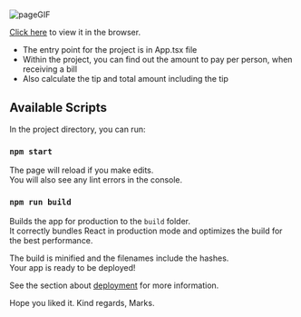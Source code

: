 #

![pageGIF](./public/GIF/form-validation.gif)

<a href="https://affectionate-ride-833bb9.netlify.app/">Click here</a> to view it in the browser.
- The entry point for the project is in App.tsx file
- Within the project, you can find out the amount to pay per person, when receiving a bill
- Also calculate the tip and total amount including the tip

## Available Scripts

In the project directory, you can run:

### `npm start`

The page will reload if you make edits.\
You will also see any lint errors in the console.

### `npm run build`

Builds the app for production to the `build` folder.\
It correctly bundles React in production mode and optimizes the build for the best performance.

The build is minified and the filenames include the hashes.\
Your app is ready to be deployed!

See the section about [deployment](https://facebook.github.io/create-react-app/docs/deployment) for more information.

Hope you liked it.
Kind regards, Marks.
